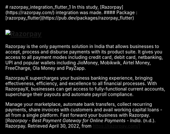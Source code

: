 <html style="background-color:black;color:white">
# razorpay_integration_flutter_1
In this study, [Razorpay](https://razorpay.com/) integration was made.
#### Package : [razorpay_flutter](https://pub.dev/packages/razorpay_flutter)

## [![Razorpay](https://next.razorpay.com/build/browser/static/razorpay-logo-white.c637804f.svg)](https://razorpay.com/)
Razorpay is the only payments solution in India that allows businesses to accept, process and disburse payments with its product suite. It gives you access to all payment modes including credit card, debit card, netbanking, UPI and popular wallets including JioMoney, Mobikwik, Airtel Money, FreeCharge, Ola Money and PayZapp.

RazorpayX supercharges your business banking experience, bringing effectiveness, efficiency, and excellence to all financial processes. With RazorpayX, businesses can get access to fully-functional current accounts, supercharge their payouts and automate payroll compliance.

Manage your marketplace, automate bank transfers, collect recurring payments, share invoices with customers and avail working capital loans - all from a single platform. Fast forward your business with Razorpay. [_Razorpay - Best Payment Gateway for Online Payments - India_. (n.d.). Razorpay. Retrieved April 30, 2022, from https://razorpay.com/]
</html>
